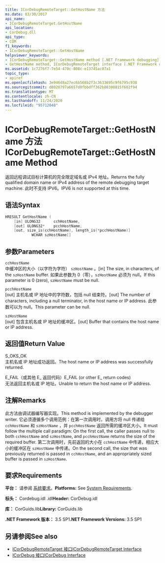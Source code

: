 ```yaml
---
title: ICorDebugRemoteTarget::GetHostName 方法
ms.date: 03/30/2017
api_name:
- ICorDebugRemoteTarget.GetHostName
api_location:
- CorDebug.dll
api_type:
- COM
f1_keywords:
- ICorDebugRemoteTarget::GetHostName
helpviewer_keywords:
- ICorDebugRemoteTarget::GetHostName method [.NET Framework debugging]
- GetHostName method, ICorDebugRemoteTarget interface [.NET Framework debugging]
ms.assetid: 1c7276f7-7e54-470c-808c-e13745ac07a1
topic_type:
- apiref
ms.openlocfilehash: 3e946d8a27ec6b568b2f3c3633695c9f6795c938
ms.sourcegitcommit: d8020797a6657d0fbbdff362b80300815f682f94
ms.translationtype: MT
ms.contentlocale: zh-CN
ms.lasthandoff: 11/24/2020
ms.locfileid: "95712048"
---
```

# <a name="icordebugremotetargetgethostname-method"></a><span data-ttu-id="799bc-102">ICorDebugRemoteTarget::GetHostName 方法</span><span class="sxs-lookup"><span data-stu-id="799bc-102">ICorDebugRemoteTarget::GetHostName Method</span></span>

<span data-ttu-id="799bc-103">返回远程调试目标计算机的完全限定域名或 IPv4 地址。</span><span class="sxs-lookup"><span data-stu-id="799bc-103">Returns the fully qualified domain name or IPv4 address of the remote debugging target machine.</span></span> <span data-ttu-id="799bc-104">此时不支持 IPV6。</span><span class="sxs-lookup"><span data-stu-id="799bc-104">IPV6 is not supported at this time.</span></span>  
  
## <a name="syntax"></a><span data-ttu-id="799bc-105">语法</span><span class="sxs-lookup"><span data-stu-id="799bc-105">Syntax</span></span>  
  
```cpp  
HRESULT GetHostName (  
    [in] ULONG32      cchHostName,  
    [out] ULONG32*    pcchHostName,  
    [out, size_is(cchHostName), length_is(*pcchHostName)]  
            WCHAR szHostName[]  
```  
  
## <a name="parameters"></a><span data-ttu-id="799bc-106">参数</span><span class="sxs-lookup"><span data-stu-id="799bc-106">Parameters</span></span>  

 `cchHostName`  
 <span data-ttu-id="799bc-107">中缓冲区的大小（以字符为字符） `szHostName` 。</span><span class="sxs-lookup"><span data-stu-id="799bc-107">[in] The size, in characters, of the `szHostName` buffer.</span></span> <span data-ttu-id="799bc-108">如果此参数为 0（零），`szHostName` 必须为 null。</span><span class="sxs-lookup"><span data-stu-id="799bc-108">If this parameter is 0 (zero), `szHostName` must be null.</span></span>  
  
 `pcchHostName`  
 <span data-ttu-id="799bc-109">[out] 主机名或 IP 地址中的字符数，包括 null 结束符。</span><span class="sxs-lookup"><span data-stu-id="799bc-109">[out] The number of characters, including a null terminator, in the host name or IP address.</span></span> <span data-ttu-id="799bc-110">此参数可以为 null。</span><span class="sxs-lookup"><span data-stu-id="799bc-110">This parameter can be null.</span></span>  
  
 `szHostName`  
 <span data-ttu-id="799bc-111">[out] 包含主机名或 IP 地址的缓冲区。</span><span class="sxs-lookup"><span data-stu-id="799bc-111">[out] Buffer that contains the host name or IP address.</span></span>  
  
## <a name="return-value"></a><span data-ttu-id="799bc-112">返回值</span><span class="sxs-lookup"><span data-stu-id="799bc-112">Return Value</span></span>  

 <span data-ttu-id="799bc-113">S_OK</span><span class="sxs-lookup"><span data-stu-id="799bc-113">S_OK</span></span>  
 <span data-ttu-id="799bc-114">主机名或 IP 地址成功返回。</span><span class="sxs-lookup"><span data-stu-id="799bc-114">The host name or IP address was successfully returned.</span></span>  
  
 <span data-ttu-id="799bc-115">E_FAIL（或其他 E_ 返回代码）</span><span class="sxs-lookup"><span data-stu-id="799bc-115">E_FAIL (or other E_ return codes)</span></span>  
 <span data-ttu-id="799bc-116">无法返回主机名或 IP 地址。</span><span class="sxs-lookup"><span data-stu-id="799bc-116">Unable to return the host name or IP address.</span></span>  
  
## <a name="remarks"></a><span data-ttu-id="799bc-117">注解</span><span class="sxs-lookup"><span data-stu-id="799bc-117">Remarks</span></span>  

 <span data-ttu-id="799bc-118">此方法由调试器编写器实现。</span><span class="sxs-lookup"><span data-stu-id="799bc-118">This method is implemented by the debugger writer.</span></span> <span data-ttu-id="799bc-119">它必须遵循多个调用范例：在第一次调用时，调用方将 null 传递给 `cchHostName` 和 `szHostName` ，并 `pcchHostName` 返回所需的缓冲区大小。</span><span class="sxs-lookup"><span data-stu-id="799bc-119">It must follow the multiple call paradigm: On the first call, the caller passes null to both `cchHostName` and `szHostName`, and `pcchHostName` returns the size of the required buffer.</span></span> <span data-ttu-id="799bc-120">第二次调用时，先前返回的大小在 `cchHostName` 中传递，相应大小的缓冲区在 `szHostName` 中传递。</span><span class="sxs-lookup"><span data-stu-id="799bc-120">On the second call, the size that was previously returned is passed in `cchHostName`, and an appropriately sized buffer is passed in `szHostName`.</span></span>  
  
## <a name="requirements"></a><span data-ttu-id="799bc-121">要求</span><span class="sxs-lookup"><span data-stu-id="799bc-121">Requirements</span></span>  

 <span data-ttu-id="799bc-122">**平台：** 请参阅 [系统要求](../../get-started/system-requirements.md)。</span><span class="sxs-lookup"><span data-stu-id="799bc-122">**Platforms:** See [System Requirements](../../get-started/system-requirements.md).</span></span>  
  
 <span data-ttu-id="799bc-123">**标头：** Cordebug.idl .idl</span><span class="sxs-lookup"><span data-stu-id="799bc-123">**Header:** CorDebug.idl</span></span>  
  
 <span data-ttu-id="799bc-124">**库：** CorGuids.lib</span><span class="sxs-lookup"><span data-stu-id="799bc-124">**Library:** CorGuids.lib</span></span>  
  
 <span data-ttu-id="799bc-125">**.NET Framework 版本：** 3.5 SP1</span><span class="sxs-lookup"><span data-stu-id="799bc-125">**.NET Framework Versions:** 3.5 SP1</span></span>  
  
## <a name="see-also"></a><span data-ttu-id="799bc-126">另请参阅</span><span class="sxs-lookup"><span data-stu-id="799bc-126">See also</span></span>

- [<span data-ttu-id="799bc-127">ICorDebugRemoteTarget 接口</span><span class="sxs-lookup"><span data-stu-id="799bc-127">ICorDebugRemoteTarget Interface</span></span>](icordebugremotetarget-interface.md)
- [<span data-ttu-id="799bc-128">ICorDebug 接口</span><span class="sxs-lookup"><span data-stu-id="799bc-128">ICorDebug Interface</span></span>](icordebug-interface.md)
